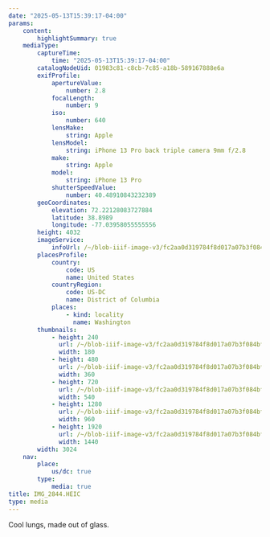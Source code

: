 ```yaml
---
date: "2025-05-13T15:39:17-04:00"
params:
    content:
        highlightSummary: true
    mediaType:
        captureTime:
            time: "2025-05-13T15:39:17-04:00"
        catalogNodeUid: 01983c81-c8cb-7c85-a18b-589167888e6a
        exifProfile:
            apertureValue:
                number: 2.8
            focalLength:
                number: 9
            iso:
                number: 640
            lensMake:
                string: Apple
            lensModel:
                string: iPhone 13 Pro back triple camera 9mm f/2.8
            make:
                string: Apple
            model:
                string: iPhone 13 Pro
            shutterSpeedValue:
                number: 40.48910843232389
        geoCoordinates:
            elevation: 72.22128083727884
            latitude: 38.8989
            longitude: -77.03958055555556
        height: 4032
        imageService:
            infoUrl: /~/blob-iiif-image-v3/fc2aa0d319784f8d017a07b3f084bfb35e1a3b2eb5c4fdfdfd1d4ae00e5418ed/info.json
        placesProfile:
            country:
                code: US
                name: United States
            countryRegion:
                code: US-DC
                name: District of Columbia
            places:
                - kind: locality
                  name: Washington
        thumbnails:
            - height: 240
              url: /~/blob-iiif-image-v3/fc2aa0d319784f8d017a07b3f084bfb35e1a3b2eb5c4fdfdfd1d4ae00e5418ed/full/180%2C240/0/default.jpg
              width: 180
            - height: 480
              url: /~/blob-iiif-image-v3/fc2aa0d319784f8d017a07b3f084bfb35e1a3b2eb5c4fdfdfd1d4ae00e5418ed/full/360%2C480/0/default.jpg
              width: 360
            - height: 720
              url: /~/blob-iiif-image-v3/fc2aa0d319784f8d017a07b3f084bfb35e1a3b2eb5c4fdfdfd1d4ae00e5418ed/full/540%2C720/0/default.jpg
              width: 540
            - height: 1280
              url: /~/blob-iiif-image-v3/fc2aa0d319784f8d017a07b3f084bfb35e1a3b2eb5c4fdfdfd1d4ae00e5418ed/full/960%2C1280/0/default.jpg
              width: 960
            - height: 1920
              url: /~/blob-iiif-image-v3/fc2aa0d319784f8d017a07b3f084bfb35e1a3b2eb5c4fdfdfd1d4ae00e5418ed/full/1440%2C1920/0/default.jpg
              width: 1440
        width: 3024
    nav:
        place:
            us/dc: true
        type:
            media: true
title: IMG_2844.HEIC
type: media
---
```


Cool lungs, made out of glass.
